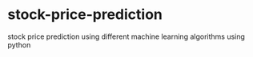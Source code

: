 # stock-price-prediction
stock price prediction using different machine learning algorithms using python
